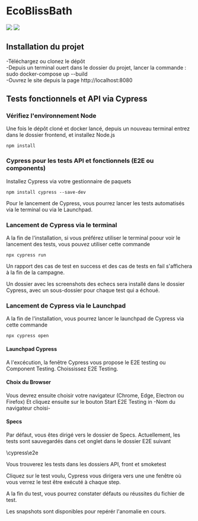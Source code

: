 # EcoBlissBath

<img src="https://img.shields.io/badge/Angular-v13.3.0-blue">
<img src="https://img.shields.io/badge/Cypress-v13.17.0-green">

## Installation du projet
-Téléchargez ou clonez le dépôt  
-Depuis un terminal ouert dans le dossier du projet, lancer la commande : sudo docker-compose up --build  
-Ouvrez le site depuis la page http://localhost:8080  


## Tests fonctionnels et API via Cypress

### Vérifiez l\'environnement Node

Une fois le dépôt cloné et docker lancé, depuis un nouveau terminal entrez dans le dossier frontend, et installez Node.js

``` 
npm install 
```

### Cypress pour les tests API et fonctionnels (E2E ou components)


Installez Cypress via votre gestionnaire de paquets 

``` 
npm install cypress --save-dev
```

Pour le lancement de Cypress, vous pourrez lancer les tests automatisés via le terminal ou via le Launchpad.

### Lancement de Cypress via le terminal

A la fin de l'installation, si vous préférez utiliser le terminal poour voir le lancement des tests, vous pouvez utiliser cette commande 

``` 
npx cypress run
```
Un rapport des cas de test en success et des cas de tests en fail s'affichera à la fin de la campagne.

Un dossier avec les screenshots des echecs sera installé dans le dossier Cypress, avec un sous-dossier pour chaque test qui a échoué.


### Lancement de Cypress via le Launchpad 

A la fin de l'installation, vous pourrez lancer le launchpad de Cypress via cette commande

``` 
npx cypress open
```

#### Launchpad Cypress

A l'excécution, la fenêtre Cypress vous propose le E2E testing ou Component Testing. 
Choississez E2E Testing.

#### Choix du Browser

Vous devrez ensuite choisir votre navigateur (Chrome, Edge, Electron ou Firefox)
Et cliquez ensuite sur le bouton Start E2E Testing in -Nom du navigateur choisi-

#### Specs
Par défaut, vous êtes dirigé vers le dossier de Specs.
Actuellement, les tests sont sauvegardés dans cet onglet dans le dossier E2E suivant  

\cypress\e2e

Vous trouverez les tests dans les dossiers API, front et smoketest

Cliquez sur le test voulu, Cypress vous dirigera vers une une fenêtre où vous verrez le test être exécuté à chaque step.

A la fin du test, vous pourrez constater défauts ou réussites du fichier de test.

Les snapshots sont disponibles pour repérér l'anomalie en cours.